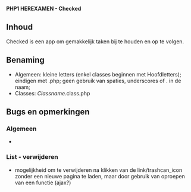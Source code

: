 **PHP1 HEREXAMEN - Checked**
## Inhoud
Checked is een app om gemakkelijk taken bij te houden en op te volgen.

## Benaming
* Algemeen: kleine letters (enkel classes beginnen met Hoofdletters);
            eindigen met .php;
            geen gebruik van spaties, underscores of . in de naam;
* Classes: *Classname*.class.php

## Bugs en opmerkingen
### Algemeen
* 
### List - verwijderen
* mogelijkheid om te verwijderen na klikken van de link/trashcan_icon zonder een nieuwe pagina te laden, maar door gebruik van oproepen van een functie (ajax?)